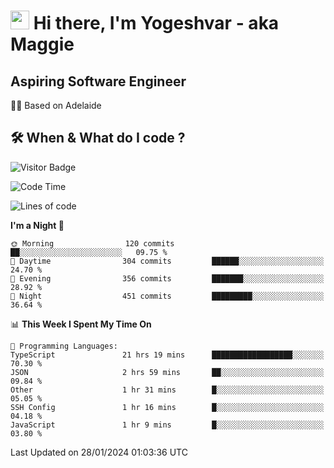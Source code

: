<h1><img src="https://emojis.slackmojis.com/emojis/images/1531849430/4246/blob-sunglasses.gif?1531849430" width="30"/> Hi there, I'm Yogeshvar - aka Maggie</h1>

## Aspiring Software Engineer
🏂🏻  Based on Adelaide 

## 🛠 When & What do I code ?  

![Visitor Badge](https://visitor-badge.feriirawann.repl.co?username=yogeshvar&repo=yogeshvar&label=Visitors&style=plastic&color=%23457BFF&contentType=svg)

<!--START_SECTION:waka-->
![Code Time](http://img.shields.io/badge/Code%20Time-2%2C642%20hrs-blue)

![Lines of code](https://img.shields.io/badge/From%20Hello%20World%20I%27ve%20Written-4.1%20million%20lines%20of%20code-blue)

**I'm a Night 🦉** 

```text
🌞 Morning                120 commits         ██░░░░░░░░░░░░░░░░░░░░░░░   09.75 % 
🌆 Daytime                304 commits         ██████░░░░░░░░░░░░░░░░░░░   24.70 % 
🌃 Evening                356 commits         ███████░░░░░░░░░░░░░░░░░░   28.92 % 
🌙 Night                  451 commits         █████████░░░░░░░░░░░░░░░░   36.64 % 
```


📊 **This Week I Spent My Time On** 

```text
💬 Programming Languages: 
TypeScript               21 hrs 19 mins      ██████████████████░░░░░░░   70.30 % 
JSON                     2 hrs 59 mins       ██░░░░░░░░░░░░░░░░░░░░░░░   09.84 % 
Other                    1 hr 31 mins        █░░░░░░░░░░░░░░░░░░░░░░░░   05.05 % 
SSH Config               1 hr 16 mins        █░░░░░░░░░░░░░░░░░░░░░░░░   04.18 % 
JavaScript               1 hr 9 mins         █░░░░░░░░░░░░░░░░░░░░░░░░   03.80 % 
```


 Last Updated on 28/01/2024 01:03:36 UTC
<!--END_SECTION:waka-->
